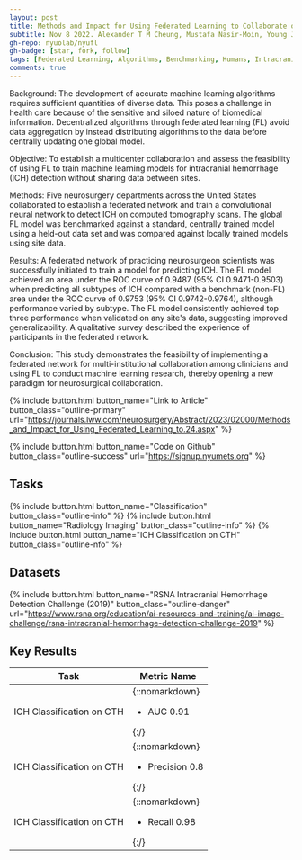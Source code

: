 ```yaml
---
layout: post
title: Methods and Impact for Using Federated Learning to Collaborate on Clinical Research
subtitle: Nov 8 2022. Alexander T M Cheung, Mustafa Nasir-Moin, Young Joon Fred Kwon, Jiahui Guan, Chris Liu, Lavender Jiang, Christian Raimondo, Silky Chotai, Lola Chambless, Hasan S Ahmad, Daksh Chauhan, Jang W Yoon, Todd Hollon, Vivek Buch, Douglas Kondziolka, Dinah Chen, Lama A Al-Aswad, Yindalon Aphinyanaphongs, Eric Karl Oermann
gh-repo: nyuolab/nyufl
gh-badge: [star, fork, follow]
tags: [Federated Learning, Algorithms, Benchmarking, Humans, Intracranial Hemorrhages, Machine Learning, Neural Networks Computer]
comments: true
---
```


Background: The development of accurate machine learning algorithms requires sufficient quantities of diverse data. This poses a challenge in health care because of the sensitive and siloed nature of biomedical information. Decentralized algorithms through federated learning (FL) avoid data aggregation by instead distributing algorithms to the data before centrally updating one global model.

Objective: To establish a multicenter collaboration and assess the feasibility of using FL to train machine learning models for intracranial hemorrhage (ICH) detection without sharing data between sites.

Methods: Five neurosurgery departments across the United States collaborated to establish a federated network and train a convolutional neural network to detect ICH on computed tomography scans. The global FL model was benchmarked against a standard, centrally trained model using a held-out data set and was compared against locally trained models using site data.

Results: A federated network of practicing neurosurgeon scientists was successfully initiated to train a model for predicting ICH. The FL model achieved an area under the ROC curve of 0.9487 (95% CI 0.9471-0.9503) when predicting all subtypes of ICH compared with a benchmark (non-FL) area under the ROC curve of 0.9753 (95% CI 0.9742-0.9764), although performance varied by subtype. The FL model consistently achieved top three performance when validated on any site's data, suggesting improved generalizability. A qualitative survey described the experience of participants in the federated network.

Conclusion: This study demonstrates the feasibility of implementing a federated network for multi-institutional collaboration among clinicians and using FL to conduct machine learning research, thereby opening a new paradigm for neurosurgical collaboration.

{% include button.html button_name="Link to Article" button_class="outline-primary" url="https://journals.lww.com/neurosurgery/Abstract/2023/02000/Methods_and_Impact_for_Using_Federated_Learning_to.24.aspx" %}

{% include button.html button_name="Code on Github" button_class="outline-success" url="https://signup.nyumets.org" %}



## Tasks
{% include button.html button_name="Classification" button_class="outline-info" %}
{% include button.html button_name="Radiology Imaging" button_class="outline-info" %}
{% include button.html button_name="ICH Classification on CTH" button_class="outline-nfo" %}

## Datasets
{% include button.html button_name="RSNA Intracranial Hemorrhage Detection Challenge (2019)" button_class="outline-danger" url="https://www.rsna.org/education/ai-resources-and-training/ai-image-challenge/rsna-intracranial-hemorrhage-detection-challenge-2019" %}

## Key Results
|Task   |Metric Name                               |
|-------|--------------------------------------|
|ICH Classification on CTH|{::nomarkdown}<ul><li>AUC 0.91</li></ul>{:/}|
|ICH Classification on CTH|{::nomarkdown}<ul><li>Precision 0.8</li></ul>{:/}|
|ICH Classification on CTH|{::nomarkdown}<ul><li>Recall 0.98</li></ul>{:/}|